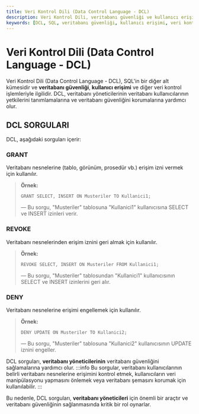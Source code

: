 ```yaml
---
title: Veri Kontrol Dili (Data Control Language - DCL)
description: Veri Kontrol Dili, veritabanı güvenliği ve kullanıcı erişimini yönetmek için kullanılan bir SQL alt kümesidir. DCL ile kullanıcı izinleri tanımlanabilir ve veritabanı güvenliği sağlanabilir.
keywords: [DCL, SQL, veritabanı güvenliği, kullanıcı erişimi, veri kontrol]
---
```


# Veri Kontrol Dili (Data Control Language - DCL)

Veri Kontrol Dili (Data Control Language - DCL), SQL'in bir diğer alt kümesidir ve **veritabanı güvenliği**, **kullanıcı erişimi** ve diğer veri kontrol işlemleriyle ilgilidir. DCL, veritabanı yöneticilerinin veritabanı kullanıcılarının yetkilerini tanımlamalarına ve veritabanı güvenliğini korumalarına yardımcı olur.

## DCL SORGULARI

DCL, aşağıdaki sorguları içerir:

### GRANT

Veritabanı nesnelerine (tablo, görünüm, prosedür vb.) erişim izni vermek için kullanılır.

> **Örnek:**
> 
> ```
> GRANT SELECT, INSERT ON Musteriler TO Kullanici1;
> ```
> — Bu sorgu, "Musteriler" tablosuna "Kullanici1" kullanıcısına SELECT ve INSERT izinleri verir.

### REVOKE

Veritabanı nesnelerinden erişim iznini geri almak için kullanılır.

> **Örnek:**
> 
> ```
> REVOKE SELECT, INSERT ON Musteriler FROM Kullanici1;
> ```
> — Bu sorgu, "Musteriler" tablosundan "Kullanici1" kullanıcısının SELECT ve INSERT izinlerini geri alır.

### DENY

Veritabanı nesnelerine erişimi engellemek için kullanılır.

> **Örnek:**
> 
> ```
> DENY UPDATE ON Musteriler TO Kullanici2;
> ```
> — Bu sorgu, "Musteriler" tablosuna "Kullanici2" kullanıcısının UPDATE iznini engeller.

DCL sorguları, **veritabanı yöneticilerinin** veritabanı güvenliğini sağlamalarına yardımcı olur. :::info Bu sorgular, veritabanı kullanıcılarının belirli veritabanı nesnelerine erişimini kontrol etmek, kullanıcıların veri manipülasyonu yapmasını önlemek veya veritabanı şemasını korumak için kullanılabilir. :::

Bu nedenle, DCL sorguları, **veritabanı yöneticileri** için önemli bir araçtır ve veritabanı güvenliğinin sağlanmasında kritik bir rol oynarlar.